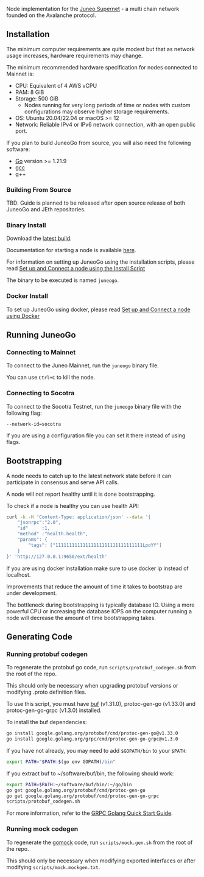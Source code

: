 Node implementation for the [Juneo Supernet](https://juneo.com) -
a multi chain network founded on the Avalanche protocol.

## Installation

The minimum computer requirements are quite modest but that as network usage increases, hardware requirements may change.

The minimum recommended hardware specification for nodes connected to Mainnet is:

- CPU: Equivalent of 4 AWS vCPU
- RAM: 8 GiB
- Storage: 500 GiB
  - Nodes running for very long periods of time or nodes with custom configurations may observe higher storage requirements.
- OS: Ubuntu 20.04/22.04 or macOS >= 12
- Network: Reliable IPv4 or IPv6 network connection, with an open public port.

If you plan to build JuneoGo from source, you will also need the following software:

- [Go](https://golang.org/doc/install) version >= 1.21.9
- [gcc](https://gcc.gnu.org/)
- g++

### Building From Source

TBD: Guide is planned to be released after open source release of both JuneoGo and JEth repositories.

### Binary Install

Download the [latest build](https://github.com/Juneo-io/juneogo-binaries).

Documentation for starting a node is available [here](https://docs.juneo.com).

For information on setting up JuneoGo using the installation scripts, please read [Set up and Connect a node using the Install Script](https://docs.juneo.com/intro/build/set-up-and-connect-a-node)

The binary to be executed is named `juneogo`.

### Docker Install

To set up JuneoGo using docker, please read [Set up and Connect a node using Docker](https://docs.juneo.com/intro/build/set-up-and-connect-a-node-with-docker)

## Running JuneoGo

### Connecting to Mainnet

To connect to the Juneo Mainnet, run the `juneogo` binary file.

You can use `Ctrl+C` to kill the node.

### Connecting to Socotra

To connect to the Socotra Testnet, run the `juneogo` binary file with the following flag:

`--network-id=socotra`

If you are using a configuration file you can set it there instead of using flags.

## Bootstrapping

A node needs to catch up to the latest network state before it can participate in consensus and serve API calls.

A node will not report healthy until it is done bootstrapping.

To check if a node is healthy you can use health API:

```bash
curl -k -H 'Content-Type: application/json' --data '{
    "jsonrpc":"2.0",
    "id"     :1,
    "method" :"health.health",
    "params": {
        "tags": ["11111111111111111111111111111111LpoYY"]
    }
}' 'http://127.0.0.1:9650/ext/health'
```

If you are using docker installation make sure to use docker ip instead of localhost.

Improvements that reduce the amount of time it takes to bootstrap are under development.

The bottleneck during bootstrapping is typically database IO. Using a more powerful CPU or increasing the database IOPS on the computer running a node will decrease the amount of time bootstrapping takes.

## Generating Code

### Running protobuf codegen

To regenerate the protobuf go code, run `scripts/protobuf_codegen.sh` from the root of the repo.

This should only be necessary when upgrading protobuf versions or modifying .proto definition files.

To use this script, you must have [buf](https://docs.buf.build/installation) (v1.31.0), protoc-gen-go (v1.33.0) and protoc-gen-go-grpc (v1.3.0) installed.

To install the buf dependencies:

```sh
go install google.golang.org/protobuf/cmd/protoc-gen-go@v1.33.0
go install google.golang.org/grpc/cmd/protoc-gen-go-grpc@v1.3.0
```

If you have not already, you may need to add `$GOPATH/bin` to your `$PATH`:

```sh
export PATH="$PATH:$(go env GOPATH)/bin"
```

If you extract buf to ~/software/buf/bin, the following should work:

```sh
export PATH=$PATH:~/software/buf/bin/:~/go/bin
go get google.golang.org/protobuf/cmd/protoc-gen-go
go get google.golang.org/protobuf/cmd/protoc-gen-go-grpc
scripts/protobuf_codegen.sh
```

For more information, refer to the [GRPC Golang Quick Start Guide](https://grpc.io/docs/languages/go/quickstart/).

### Running mock codegen

To regenerate the [gomock](https://github.com/uber-go/mock) code, run `scripts/mock.gen.sh` from the root of the repo.

This should only be necessary when modifying exported interfaces or after modifying `scripts/mock.mockgen.txt`.
